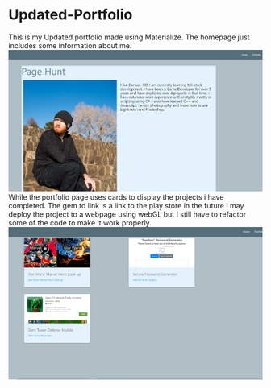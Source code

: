 # Updated-Portfolio
This is my Updated portfolio made using Materialize. 
The homepage just includes some information about me.
![index.html](/assets/indexSnip.png)
While the portfolio page uses cards to display the projects i have completed. The gem td link is a link to the play store in the future I may deploy the project to a webpage using webGL but I still have to refactor some of the code to make it work properly.
![index.html](/assets/portfolioSnip.png)
